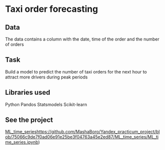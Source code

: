 # Taxi order forecasting
## Data
The data contains a column with the date, time of the order and the number of orders
## Task
Build a model to predict the number of taxi orders for the next hour to attract more drivers during peak periods
## Libraries used
Python Pandos Statsmodels Scikit-learn
## See the project
[ML_time_series](https://github.com/MashaBoro/Yandex_practicum_project/blob/75066c9de7f0ad06e91e25be3f04763a45e2ed87/ML_time_series/ML_time_series.ipynb)https://github.com/MashaBoro/Yandex_practicum_project/blob/75066c9de7f0ad06e91e25be3f04763a45e2ed87/ML_time_series/ML_time_series.ipynb)
